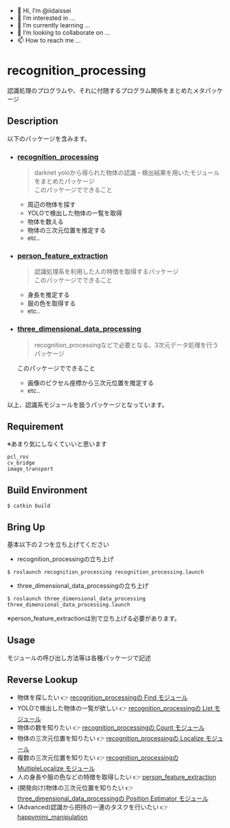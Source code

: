 - 👋 Hi, I’m @iidaissei
- 👀 I’m interested in ...
- 🌱 I’m currently learning ...
- 💞️ I’m looking to collaborate on ...
- 📫 How to reach me ...

<!---
iidaissei/iidaissei is a ✨ special ✨ repository because its `README.md` (this file) appears on your GitHub profile.
You can click the Preview link to take a look at your changes.
--->

# recognition_processing
認識処理のプログラムや、それに付随するプログラム関係をまとめたメタパッケージ

## Description
以下のパッケージを含みます。
- ### [recognition_processing](./recognition_processing)
    > darknet yoloから得られた物体の認識・検出結果を用いたモジュールをまとめたパッケージ  
    このパッケージでできること
    - 周辺の物体を探す
    - YOLOで検出した物体の一覧を取得
    - 物体を数える
    - 物体の三次元位置を推定する
    - etc..

- ### [person_feature_extraction](./person_feature_extraction)
    > 認識処理系を利用した人の特徴を取得するパッケージ  
    このパッケージでできること
    - 身長を推定する
    - 服の色を取得する
    - etc..

- ### [three_dimensional_data_processing](./three_dimensional_data_processing)
    > recognition_processingなどで必要となる、3次元データ処理を行うパッケージ  
    
    このパッケージでできること
    - 画像のピクセル座標から三次元位置を推定する
    - etc..

以上、認識系モジュールを扱うパッケージとなっています。  

## Requirement
※あまり気にしなくていいと思います
```
pcl_ros
cv_bridge
image_transport
```

## Build Environment
```
$ catkin build
```

## Bring Up
基本以下の２つを立ち上げてください  
- recognition_processingの立ち上げ
```
$ roslaunch recognition_processing recognition_processing.launch
```
- three_dimensional_data_processingの立ち上げ
```
$ roslaunch three_dimensional_data_processing three_dimensional_data_processing.launch
```
※person_feature_extractionは別で立ち上げる必要があります。  

## Usage
モジュールの呼び出し方法等は各種パッケージで記述

## Reverse Lookup
- 物体を探したい 👉 [recognition_processingの Find モジュール](https://github.com/KIT-Happy-Robot/happymimi_recognition/tree/master/recognition_processing#find)
- YOLOで検出した物体の一覧が欲しい 👉 [recognition_processingの List モジュール](https://github.com/KIT-Happy-Robot/happymimi_recognition/tree/master/recognition_processing#list)
- 物体の数を知りたい 👉 [recognition_processingの Count モジュール](https://github.com/KIT-Happy-Robot/happymimi_recognition/tree/master/recognition_processing#count)
- 物体の三次元位置を知りたい 👉 [recognition_processingの Localize モジュール](https://github.com/KIT-Happy-Robot/happymimi_recognition/tree/master/recognition_processing#localize)
- 複数の三次元位置を知りたい 👉 [recognition_processingの MultipleLocalize モジュール](https://github.com/KIT-Happy-Robot/happymimi_recognition/tree/master/recognition_processing#MultipleLocalize)
- 人の身長や服の色などの特徴を取得したい 👉 [person_feature_extraction](./person_feature_extraction)
- (開発向け)物体の三次元位置を知りたい 👉 [three_dimensional_data_processingの Position Estimator モジュール]()
- (Advanced)認識から把持の一連のタスクを行いたい 👉 [happymimi_manipulation](https://github.com/KIT-Happy-Robot/happymimi_manipulation)
